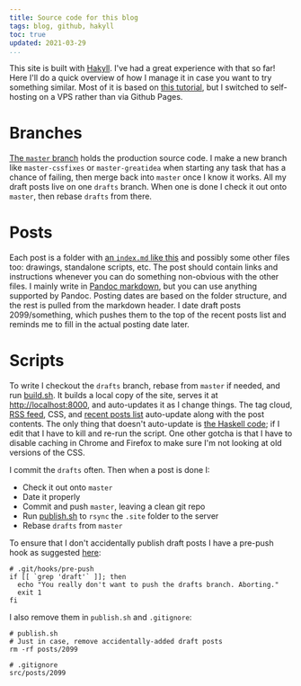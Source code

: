 ```yaml
---
title: Source code for this blog
tags: blog, github, hakyll
toc: true
updated: 2021-03-29
...
```


This site is built with [Hakyll][hakyll].
I've had a great experience with that so far!
Here I'll do a quick overview of how I manage it in case you want to try something similar.
Most of it is based on [this tutorial][tutorial],
but I switched to self-hosting on a VPS rather than via Github Pages.

# Branches

[The `master` branch][master] holds the production source code.
I make a new branch like `master-cssfixes` or `master-greatidea` when
starting any task that has a chance of failing, then merge back into `master`
once I know it works. All my draft posts live on one `drafts` branch. When one
is done I check it out onto `master`, then rebase `drafts` from there.

# Posts

Each post is a folder with [an `index.md` like this][index] and possibly some
other files too: drawings, standalone scripts, etc. The post should contain
links and instructions whenever you can do something non-obvious with the other
files. I mainly write in [Pandoc markdown][markdown], but you can use anything
supported by Pandoc. Posting dates are based on the folder structure, and the
rest is pulled from the markdown header. I date draft posts 2099/something,
which pushes them to the top of the recent posts list and reminds me to fill in
the actual posting date later.

# Scripts

To write I checkout the `drafts` branch, rebase from `master` if needed, and run
[build.sh][build]. It builds a local copy of the site, serves it at
<http://localhost:8000>, and auto-updates it as I change things. The tag cloud,
[RSS feed][atom], CSS, and [recent posts list][recent] auto-update along with the post contents.
The only thing that doesn't auto-update is [the Haskell code][sitehs]; if I
edit that I have to kill and re-run the script. One other gotcha is that I
have to disable caching in Chrome and Firefox to make sure I'm not looking at old
versions of the CSS.

I commit the `drafts` often. Then when a post is done I:

* Check it out onto `master`
* Date it properly
* Commit and push `master`, leaving a clean git repo
* Run [publish.sh][publish] to `rsync` the `.site` folder to the server
* Rebase `drafts` from `master`

To ensure that I don't accidentally publish draft posts I have a pre-push hook
as suggested [here][nopush]:

~~~{ .bash }
# .git/hooks/pre-push
if [[ `grep 'draft'` ]]; then 
  echo "You really don't want to push the drafts branch. Aborting."
  exit 1
fi
~~~

I also remove them in `publish.sh` and `.gitignore`:

~~~{ .bash }
# publish.sh
# Just in case, remove accidentally-added draft posts
rm -rf posts/2099
~~~

~~~{ .bash }
# .gitignore
src/posts/2099
~~~

[master]: https://github.com/jefdaj/cryptoisland/tree/master
[posts]: https://github.com/jefdaj/cryptoisland/blob/master/src/posts/
[index]: https://raw.githubusercontent.com/jefdaj/cryptoisland/master/src/posts/2021/03/03/source-code-for-this-blog/index.md
[build]: https://github.com/jefdaj/cryptoisland/blob/master/build.sh
[publish]: https://github.com/jefdaj/cryptoisland/blob/master/publish.sh
[sitehs]: https://github.com/jefdaj/cryptoisland/blob/master/src/site.hs
[tutorial]: https://jaspervdj.be/hakyll/tutorials/github-pages-tutorial.html
[hakyll]: https://jaspervdj.be/hakyll/
[atom]: /atom.xml
[recent]: /recent.html
[markdown]: https://pandoc.org/MANUAL.html#pandocs-markdown
[nopush]: https://stackoverflow.com/a/30471886
